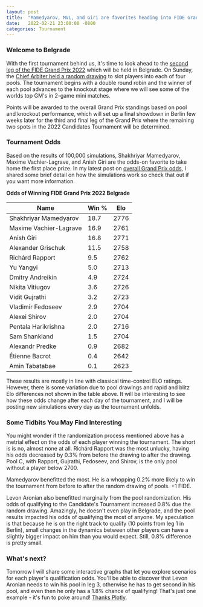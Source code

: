 ```yaml
---
layout: post
title:  "Mamedyarov, MVL, and Giri are favorites heading into FIDE Grand Prix 2022 Belgrade"
date:   2022-02-21 23:00:00 -0800
categories: Tournament
---
```


### Welcome to Belgrade

With the first tournament behind us, it's time to look ahead to the [second leg of the FIDE Grand Prix 2022][GP2] which will be held in Belgrade. On Sunday, the [Chief Arbiter held a random drawing][pool-drawing] to slot players into each of four pools. The tournament begins with a double round robin and the winner of each pool advances to the knockout stage where we will see some of the worlds top GM's in 2-game mini matches.

Points will be awarded to the overall Grand Prix standings based on pool and knockout performance, which will set up a final showdown in Berlin few weeks later for the third and final leg of the Grand Prix where the remaining two spots in the 2022 Candidates Tournament will be determined.

### Tournament Odds

Based on the results of 100,000 simulations, Shakhriyar Mamedyarov, Maxime Vachier-Lagrave, and Anish Giri are the odds-on favorite to take home the first place prize. In my latest post on [overall Grand Prix odds][naka-odds], I shared some brief detail on how the simulations work so check that out if you want more information.

**Odds of Winning FIDE Grand Prix 2022 Belgrade**

| Name                   | Win % | Elo  |
| ---------------------- | ---- | ---- |
| Shakhriyar Mamedyarov  | 18.7 | 2776 |
| Maxime Vachier-Lagrave | 16.9 | 2761 |
| Anish Giri             | 16.8 | 2771 |
| Alexander Grischuk     | 11.5 | 2758 |
| Richárd Rapport        | 9.5  | 2762 |
| Yu Yangyi              | 5.0  | 2713 |
| Dmitry Andreikin       | 4.9  | 2724 |
| Nikita Vitiugov        | 3.6  | 2726 |
| Vidit Gujrathi         | 3.2  | 2723 |
| Vladimir Fedoseev      | 2.9  | 2704 |
| Alexei Shirov          | 2.0  | 2704 |
| Pentala Harikrishna    | 2.0  | 2716 |
| Sam Shankland          | 1.5  | 2704 |
| Alexandr Predke        | 0.9  | 2682 |
| Étienne Bacrot         | 0.4  | 2642 |
| Amin Tabatabae         | 0.1  | 2623 |

These results are mostly in line with classical time-control ELO ratings.  However, there is some variation due to pool drawings and rapid and blitz Elo differences not shown in the table above. It will be interesting to see how these odds change after each day of the tournament, and I will be posting new simulations every day as the tournament unfolds.

### Some Tidbits You May Find Interesting

You might wonder if the randomization process mentioned above has a metrial effect on the odds of each player winning the tournament. The short is is no, almost none at all. Richárd Rapport was the most unlucky, having his odds decreased by 0.3% from before the drawing to after the drawing. Pool C, with Rapport, Gujrathi, Fedoseev, and Shirov, is the only pool without a player below 2700.

Mamedyarov benefitted the most. He is a whopping 0.2% more likely to win the tournament from before to after the random drawing of pools. +1 FIDE.

Levon Aronian also benefitted  marginally from the pool randomization. His odds of qualifying to the Candidate's Tournament increased 0.8% due the random drawing. Amazingly, he doesn't even play in Belgrade, and the pool results impacted his odds of qualifying the most of anyone. My speculation is that because he is on the right track to qualify (10 points from leg 1 in Berlin), small changes in the dynamics between other players can have a slightly bigger impact on him than you would expect. Still, 0.8% difference is pretty small.

### What's next?

Tomorrow I will share some interactive graphs that let you explore scenarios for each player's qualification odds. You'll be able to discover that Levon Aronian needs to win his pool in leg 3, otherwise he has to get second in his pool, and even then he only has a 1.8% chance of qualifying! That's just one example - it's fun to poke around! [Thanks Plotly][plotly].


[pool-drawing]: https://www.fide.com/news/1578
[naka-odds]: https://pawnalyze.com/tournament/2022/02/21/nakamura-likely-to-qualify-for-candidates-2022.html
[GP2]: https://chessarena.com/broadcasts/13605
[plotly]: https://plotly.com/

[GP-website]: https://worldchess.com/series/grandprix2022
[GP-wiki]: https://en.wikipedia.org/wiki/FIDE_Grand_Prix_2022
[moneypuck]: https://www.moneypuck.com
[elo]: https://wismuth.com/elo/calculator.html#elo_diff=10&formula=normal
[tiebreak-rules]: https://chess24.com/en/read/news/carlsen-lashes-out-against-fide-for-completely-idiotic-tiebreak-rule